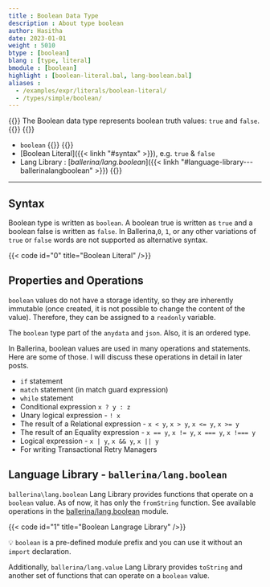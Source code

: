 ```yaml
---
title : Boolean Data Type
description : About type boolean
author: Hasitha
date: 2023-01-01
weight : 5010
btype : [boolean]
blang : [type, literal]
bmodule : [boolean]
highlight : [boolean-literal.bal, lang-boolean.bal]
aliases :
  - /examples/expr/literals/boolean-literal/
  - /types/simple/boolean/
---
```


{{<md class="summary">}} 
The Boolean data type represents boolean truth values: `true` and `false`. 
{{</md>}}
{{<md class="syntax">}} 
* `boolean` 
{{</md>}}
{{<md class="tldr">}} 
* [Boolean Literal]({{< linkh "#syntax" >}}), e.g. `true` & `false`
* Lang Library : [*ballerina/lang.boolean*]({{< linkh "#language-library---ballerinalangboolean" >}})
{{</md>}}
<!--more-->
<hr>

## Syntax

Boolean type is written as `boolean`. A boolean true is written as `true` and a boolean false is written as `false`. In Ballerina,`0`, `1`, or any other variations of `true` or `false` words are not supported as alternative syntax. 

{{< code id="0" title="Boolean Literal" />}}

## Properties and Operations

`boolean` values do not have a storage identity, so they are inherently immutable (once created, it is not possible to change the content of the value). Therefore, they can be assigned to a `readonly` variable. 

The `boolean` type part of the `anydata` and `json`. Also, it is an ordered type.

In Ballerina, boolean values are used in many operations and statements. Here are some of those. I will discuss these operations in detail in later posts.

* `if` statement
* `match` statement (in match guard expression)
* `while` statement
* Conditional expression `x ? y : z`
* Unary logical expression - `! x`
* The result of a Relational expression - `x < y`, `x > y`, `x <= y`, `x >= y`
* The result of an Equality expression - `x == y`, `x != y`, `x === y`, `x !=== y`
* Logical expression - `x | y`, `x && y`, `x || y`
* For writing Transactional Retry Managers

## Language Library - `ballerina/lang.boolean`

`ballerina\lang.boolean` Lang Library provides functions that operate on a `boolean` value. As of now, it has only the `fromString` function. See available operations in the [ballerina/lang.boolean](https://ballerina.io/spec/lang/master/#lang.boolean) module.

{{< code id="1" title="Boolean Langrage Library" />}}

💡 `boolean` is a pre-defined module prefix and you can use it without an `import` declaration.

Additionally, `ballerina/lang.value` Lang Library provides `toString` and another set of functions that can operate on a `boolean` value. 
